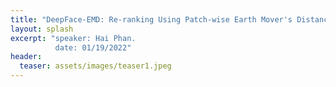 ```yaml
---
title: "DeepFace-EMD: Re-ranking Using Patch-wise Earth Mover's Distance Improves Out-Of-Distribution Face Identification"
layout: splash
excerpt: "speaker: Hai Phan.                            
          date: 01/19/2022"
header:
  teaser: assets/images/teaser1.jpeg
---
```

